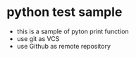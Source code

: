 # python test sample
* this is a sample of pyton print function
* use git as VCS
* use Github as remote repository